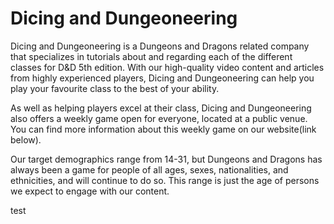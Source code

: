 # Dicing and Dungeoneering

Dicing and Dungeoneering is a Dungeons and Dragons related company that specializes in tutorials about and regarding each of the different classes for D&D 5th edition. With our high-quality video content and articles from highly experienced players, Dicing and Dungeoneering can help you play your favourite class to the best of your ability. 

As well as helping players excel at their class, Dicing and Dungeoneering also offers a weekly game open for everyone, located at a public venue. You can find more information about this weekly game on our website(link below).

Our target demographics range from 14-31, but Dungeons and Dragons has always been a game for people of all ages, sexes, nationalities, and ethnicities, and will continue to do so. This range is just the age of persons we expect to engage with our content. 

test
